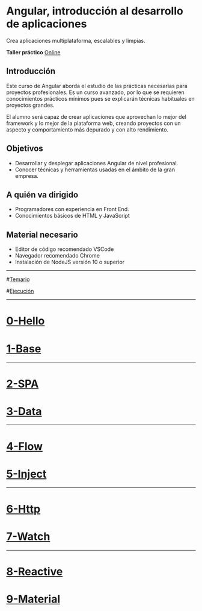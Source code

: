 Angular, introducción al desarrollo de aplicaciones
===================================================
Crea aplicaciones multiplataforma, escalables y limpias.

**Taller práctico** [Online](https://www.trainingit.es/curso-angular-basico/?promo=meetup10&af=abasalo)

Introducción
-------------------------------------------
Este curso de Angular aborda el estudio de las prácticas necesarias para proyectos profesionales. Es un curso avanzado, por lo que se requieren conocimientos prácticos mínimos pues se explicarán técnicas habituales en proyectos grandes.

El alumno será capaz de crear aplicaciones que aprovechan lo mejor del framework y lo mejor de la plataforma web, creando proyectos con un aspecto y comportamiento más depurado y con alto rendimiento.


Objetivos
-------------------------------------------
- Desarrollar y desplegar aplicaciones Angular de nivel profesional.
- Conocer técnicas y herramientas usadas en el ámbito de la gran empresa.



A quién va dirigido
-------------------------------------------
- Programadores con experiencia en Front End.
- Conocimientos básicos de HTML y JavaScript

Material necesario
-------------------------------------------
- Editor de código recomendado VSCode
- Navegador recomendado Chrome
- Instalación de NodeJS versión 10 o superior


---

#[Temario](https://academiabinaria.github.io/angular-basic/readme/index.html)

#[Ejecución](https://academiabinaria.github.io/angular-basic/board/)

---

# [0-Hello](https://academiabinaria.github.io/angular-basic/readme/0-hello.html)

# [1-Base](https://academiabinaria.github.io/angular-basic/readme/1-base.html)

---

# [2-SPA](https://academiabinaria.github.io/angular-basic/readme/2-spa.html)

# [3-Data](https://academiabinaria.github.io/angular-basic/readme/3-data.html)

---

# [4-Flow](https://academiabinaria.github.io/angular-basic/readme/4-flow.html)

# [5-Inject](https://academiabinaria.github.io/angular-basic/readme/5-inject.html)

---

# [6-Http](https://academiabinaria.github.io/angular-basic/readme/6-http.html)

# [7-Watch](https://academiabinaria.github.io/angular-basic/readme/7-watch.html)

---

# [8-Reactive](https://academiabinaria.github.io/angular-basic/readme/8-reactive.html)

# [9-Material](https://academiabinaria.github.io/angular-basic/readme/9-material.html)